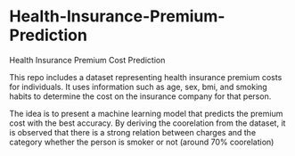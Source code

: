 # Health-Insurance-Premium-Prediction
Health Insurance Premium Cost Prediction



This repo includes a dataset representing health insurance premium costs for individuals. It uses information such as age, sex, bmi, and smoking habits to determine the cost on the insurance company for that person.

The idea is to present a machine learning model that predicts the premium cost with the best accuracy.
By deriving the coorelation from the dataset, it is observed that there is a strong relation between charges and the category whether the person is smoker or not (around 70% coorelation)
